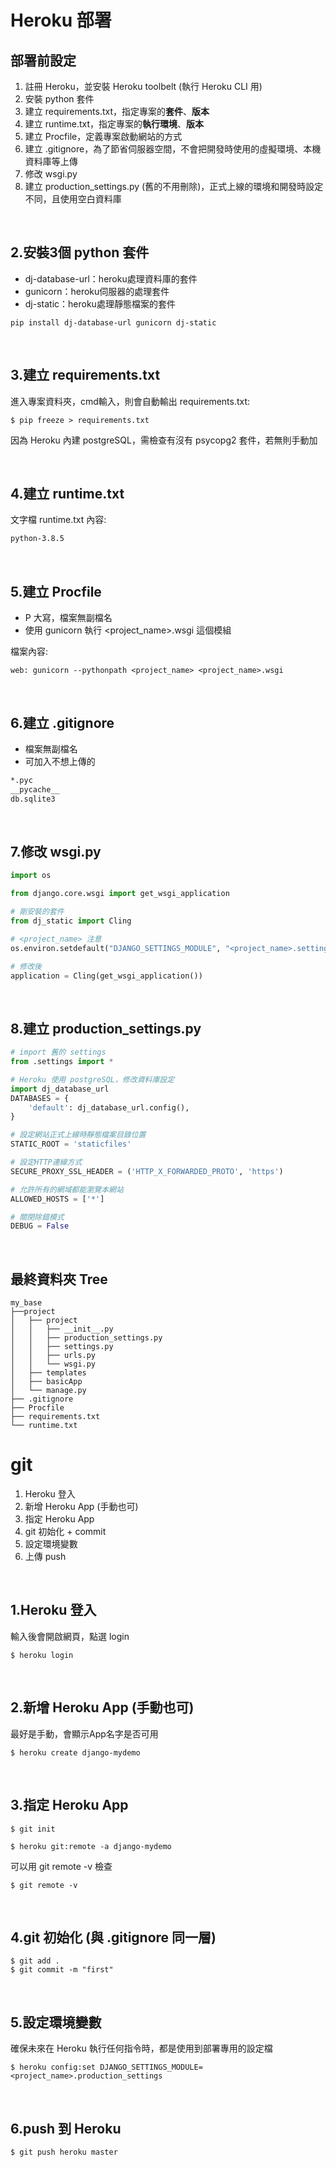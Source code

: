 # Heroku 部署
## 部署前設定
1. 註冊 Heroku，並安裝 Heroku toolbelt (執行 Heroku CLI 用)
2. 安裝 python 套件
3. 建立 requirements.txt，指定專案的**套件**、**版本**
4. 建立 runtime.txt，指定專案的**執行環境**、**版本**
5. 建立 Procfile，定義專案啟動網站的方式
6. 建立 .gitignore，為了節省伺服器空間，不會把開發時使用的虛擬環境、本機資料庫等上傳
7. 修改 wsgi.py<br>
8. 建立 production_settings.py (舊的不用刪除)，正式上線的環境和開發時設定不同，且使用空白資料庫

<br>

## 2.安裝3個 python 套件
* dj-database-url：heroku處理資料庫的套件
* gunicorn：heroku伺服器的處理套件
* dj-static：heroku處理靜態檔案的套件
```shell
pip install dj-database-url gunicorn dj-static
```

<br>

## 3.建立 requirements.txt  
進入專案資料夾，cmd輸入，則會自動輸出 requirements.txt:
```
$ pip freeze > requirements.txt
```
因為 Heroku 內建 postgreSQL，需檢查有沒有 psycopg2 套件，若無則手動加  

<br>

## 4.建立 runtime.txt
文字檔 runtime.txt 內容:
```txt
python-3.8.5
```

<br>

## 5.建立 Procfile
* P 大寫，檔案無副檔名
* 使用 gunicorn 執行 <project_name>.wsgi 這個模組

檔案內容:
```
web: gunicorn --pythonpath <project_name> <project_name>.wsgi
```

<br>

## 6.建立 .gitignore
* 檔案無副檔名
* 可加入不想上傳的
```txt
*.pyc
__pycache__
db.sqlite3
```

<br>

## 7.修改 wsgi.py<br>
```python
import os

from django.core.wsgi import get_wsgi_application

# 剛安裝的套件
from dj_static import Cling

# <project_name> 注意
os.environ.setdefault("DJANGO_SETTINGS_MODULE", "<project_name>.settings")

# 修改後
application = Cling(get_wsgi_application())
```

<br>

## 8.建立 production_settings.py
```python
# import 舊的 settings
from .settings import *

# Heroku 使用 postgreSQL，修改資料庫設定
import dj_database_url
DATABASES = {
    'default': dj_database_url.config(),
}

# 設定網站正式上線時靜態檔案目錄位置
STATIC_ROOT = 'staticfiles'

# 設定HTTP連線方式
SECURE_PROXY_SSL_HEADER = ('HTTP_X_FORWARDED_PROTO', 'https')

# 允許所有的網域都能瀏覽本網站
ALLOWED_HOSTS = ['*']

# 關閉除錯模式
DEBUG = False
```

<br>

## 最終資料夾 Tree
```shell
my_base
├──project
│   ├── project
│   │   ├── __init__.py
│   │   ├── production_settings.py
│   │   ├── settings.py
│   │   ├── urls.py
│   │   └── wsgi.py
│   ├── templates
│   ├── basicApp
│   └── manage.py
├── .gitignore
├── Procfile
├── requirements.txt
└── runtime.txt
```

# git
1. Heroku 登入
2. 新增 Heroku App (手動也可)
3. 指定 Heroku App
4. git 初始化 + commit
5. 設定環境變數
6. 上傳 push


<br>

## 1.Heroku 登入
輸入後會開啟網頁，點選 login
```shell
$ heroku login
```

<br>



## 2.新增 Heroku App (手動也可)
最好是手動，會顯示App名字是否可用
```shell
$ heroku create django-mydemo
```

<br>


## 3.指定 Heroku App
```
$ git init
```
```
$ heroku git:remote -a django-mydemo
```
可以用 git remote -v 檢查
```shell
$ git remote -v
```

<br>


## 4.git 初始化 (與 .gitignore 同一層)
```shell
$ git add .
$ git commit -m "first"
```



<br>

## 5.設定環境變數
確保未來在 Heroku 執行任何指令時，都是使用到部署專用的設定檔
```shell
$ heroku config:set DJANGO_SETTINGS_MODULE=<project_name>.production_settings
```

<br>

## 6.push 到 Heroku
```shell
$ git push heroku master
```